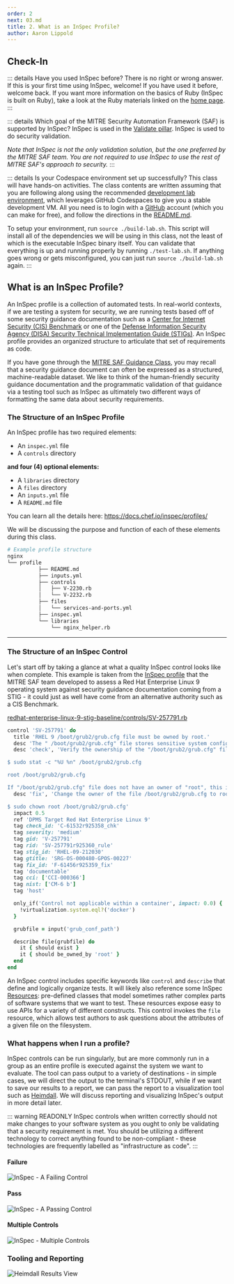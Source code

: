 ```yaml
---
order: 2
next: 03.md
title: 2. What is an InSpec Profile?
author: Aaron Lippold
---
```


## Check-In

::: details  Have you used InSpec before?
There is no right or wrong answer. If this is your first time using InSpec, welcome! If you have used it before, welcome back. If you want more information on the basics of Ruby (InSpec is built on Ruby), take a look at the Ruby materials linked on the [home page](../../).
:::

::: details Which goal of the MITRE Security Automation Framework (SAF) is supported by InSpec?
InSpec is used in the [Validate pillar](https://saf.mitre.org/#/validate). InSpec is used to do security validation.

_Note that InSpec is not the only validation solution, but the one preferred by the MITRE SAF team. You are not required to use InSpec to use the rest of MITRE SAF's approach to security._
:::

::: details Is your Codespace environment set up successfully?
This class will have hands-on activities. The class contents are written assuming that you are following along using the recommended [development lab environment](https://github.com/mitre/saf-training-lab-environment), which leverages GitHub Codespaces to give you a stable development VM. All you need is to login with a [GitHub](https://github.com/signup) account (which you can make for free), and follow the directions in the [README.md](https://github.com/mitre/saf-training-lab-environment#readme).

To setup your environment, run `source ./build-lab.sh`. This script will install all of the dependencies we will be using in this class, not the least of which is the executable InSpec binary itself.  You can validate that everything is up and running properly by running `./test-lab.sh`.  If anything goes wrong or gets misconfigured, you can just run `source ./build-lab.sh` again.
:::

## What is an InSpec Profile?


An InSpec profile is a collection of automated tests.  In real-world contexts, if we are testing a system for security, we are running tests based off of some security guidance documentation such as a [Center for Internet Security (CIS) Benchmark](https://www.cisecurity.org/cis-benchmarks) or one of the [Defense Information Security Agency (DISA) Security Technical Implementation Guide (STIGs)](https://public.cyber.mil/stigs/).  An InSpec profile provides an organized structure to articulate that set of requirements as code.

If you have gone through the [MITRE SAF Guidance Class](../../courses/guidance/README.md), you may recall that a security guidance document can often be expressed as a structured, machine-readable dataset. We like to think of the human-friendly security guidance documentation and the programmatic validation of that guidance via a testing tool such as InSpec as ultimately two different ways of formatting the same data about security requirements.

### The Structure of an InSpec Profile

An InSpec profile has two required elements:
- An `inspec.yml` file 
- A `controls` directory

**and four (4) optional elements:**
- A `libraries` directory 
- A `files` directory
- An `inputs.yml` file 
- A `README.md` file

You can learn all the details here: <https://docs.chef.io/inspec/profiles/>

We will be discussing the purpose and function of each of these elements during this class.


```sh
# Example profile structure
nginx
└── profile
          ├── README.md
          ├── inputs.yml
          ├── controls
          │   ├── V-2230.rb
          │   └── V-2232.rb
          ├── files
          │   └── services-and-ports.yml
          ├── inspec.yml
          └── libraries
              └── nginx_helper.rb
```

---

### The Structure of an InSpec Control

Let's start off by taking a glance at what a quality InSpec control looks like when complete. This example is taken from the [InSpec profile](https://github.com/mitre/redhat-enterprise-linux-9-stig-baseline) that the MITRE SAF team developed to assess a Red Hat Enterprise Linux 9 operating system against security guidance documentation coming from a STIG - it could just as well have come from an alternative authority such as a CIS Benchmark.

[redhat-enterprise-linux-9-stig-baseline/controls/SV-257791.rb](https://github.com/mitre/redhat-enterprise-linux-9-stig-baseline/blob/46fd72d144fcda10b07604df037db7f683b74225/controls/SV-257791.rb)

```ruby 
control 'SV-257791' do
  title 'RHEL 9 /boot/grub2/grub.cfg file must be owned by root.'
  desc 'The " /boot/grub2/grub.cfg" file stores sensitive system configuration. Protection of this file is critical for system security.'
  desc 'check', 'Verify the ownership of the "/boot/grub2/grub.cfg" file with the following command:

$ sudo stat -c "%U %n" /boot/grub2/grub.cfg

root /boot/grub2/grub.cfg

If "/boot/grub2/grub.cfg" file does not have an owner of "root", this is a finding.'
  desc 'fix', 'Change the owner of the file /boot/grub2/grub.cfg to root by running the following command:

$ sudo chown root /boot/grub2/grub.cfg'
  impact 0.5
  ref 'DPMS Target Red Hat Enterprise Linux 9'
  tag check_id: 'C-61532r925358_chk'
  tag severity: 'medium'
  tag gid: 'V-257791'
  tag rid: 'SV-257791r925360_rule'
  tag stig_id: 'RHEL-09-212030'
  tag gtitle: 'SRG-OS-000480-GPOS-00227'
  tag fix_id: 'F-61456r925359_fix'
  tag 'documentable'
  tag cci: ['CCI-000366']
  tag nist: ['CM-6 b']
  tag 'host'

  only_if('Control not applicable within a container', impact: 0.0) {
    !virtualization.system.eql?('docker')
  }

  grubfile = input('grub_conf_path')

  describe file(grubfile) do
    it { should exist }
    it { should be_owned_by 'root' }
  end
end
```

An InSpec control includes specific keywords like `control` and `describe` that define and logically organize tests. It will likely also reference some InSpec [Resources](https://docs.chef.io/inspec/resources/): pre-defined classes that model sometimes rather complex parts of software systems that we want to test. These resources expose easy to use APIs for a variety of different constructs.  This control invokes the `file` resource, which allows test authors to ask questions about the attributes of a given file on the filesystem.

### What happens when I run a profile?

InSpec controls can be run singularly, but are more commonly run in a group as an entire profile is executed against the system we want to evaluate. The tool can pass output to a variety of destinations - in simple cases, we will direct the output to the terminal's STDOUT, while if we want to save our results to a report, we can pass the report to a visualization tool such as [Heimdall](https://heimdall-lite.mitre.org). We will discuss reporting and visualizing InSpec's output in more detail later.

::: warning READONLY
InSpec controls when written correctly should not make changes to your software system as you ought to only be validating that a security requirement is met.  You should be utilizing a different technology to correct anything found to be non-compliant - these technologies are frequently labelled as "infrastructure as code".
:::


#### Failure

![InSpec - A Failing Control](../../assets/img/InSpec_Failure.png)

#### Pass

![InSpec - A Passing Control](../../assets/img/InSpec_Pass.png)

#### Multiple Controls

![InSpec - Multiple Controls](../../assets/img/InSpec_Multiple_Controls.png)

### Tooling and Reporting

![Heimdall Results View](../../assets/img/Heimdall_Results.png)

